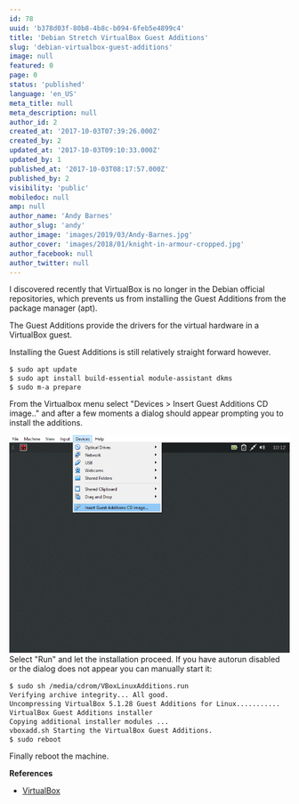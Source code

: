 ```yaml
---
id: 78
uuid: 'b378d03f-80b8-4b8c-b094-6feb5e4899c4'
title: 'Debian Stretch VirtualBox Guest Additions'
slug: 'debian-virtualbox-guest-additions'
image: null
featured: 0
page: 0
status: 'published'
language: 'en_US'
meta_title: null
meta_description: null
author_id: 2
created_at: '2017-10-03T07:39:26.000Z'
created_by: 2
updated_at: '2017-10-03T09:10:33.000Z'
updated_by: 1
published_at: '2017-10-03T08:17:57.000Z'
published_by: 2
visibility: 'public'
mobiledoc: null
amp: null
author_name: 'Andy Barnes'
author_slug: 'andy'
author_image: 'images/2019/03/Andy-Barnes.jpg'
author_cover: 'images/2018/01/knight-in-armour-cropped.jpg'
author_facebook: null
author_twitter: null
---
```


I discovered recently that VirtualBox is no longer in the Debian official repositories, which prevents us from installing the Guest Additions from the package manager (apt).

The Guest Additions provide the drivers for the virtual hardware in a VirtualBox guest.

Installing the Guest Additions is still relatively straight forward however.

```
$ sudo apt update
$ sudo apt install build-essential module-assistant dkms
$ sudo m-a prepare
```

From the Virtualbox menu select "Devices > Insert Guest Additions CD image.." and after a few moments a dialog should appear prompting you to install the additions.

![](images/2017/10/guest-additions.png)
Select "Run" and let the installation proceed. If you have autorun disabled or the dialog does not appear you can manually start it:

```
$ sudo sh /media/cdrom/VBoxLinuxAdditions.run
Verifying archive integrity... All good.
Uncompressing VirtualBox 5.1.28 Guest Additions for Linux...........
VirtualBox Guest Additions installer
Copying additional installer modules ...
vboxadd.sh Starting the VirtualBox Guest Additions.
$ sudo reboot
```

Finally reboot the machine.

**References**

- [VirtualBox](https://www.virtualbox.org/wiki/Downloads)
